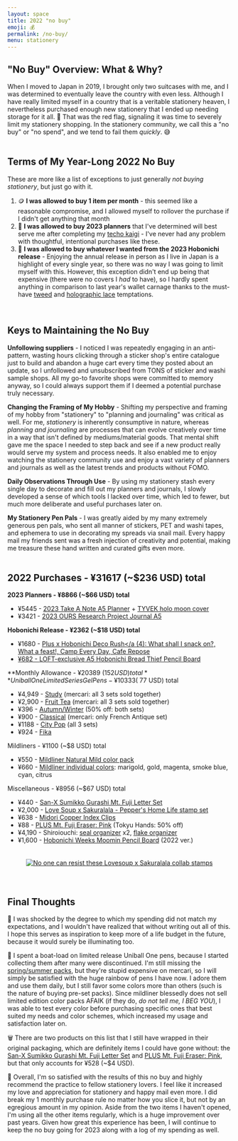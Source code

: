 ```yaml
---
layout: space
title: 2022 "no buy"
emoji: 💰
permalink: /no-buy/
menu: stationery
---
```

## "No Buy" Overview: What & Why?
When I moved to Japan in 2019, I brought only two suitcases with me, and I was determined to eventually leave the country with even less. Although I have really limited myself in a country that is a veritable stationery heaven, I nevertheless purchased enough new stationery that I ended up needing storage for it all. 🚩 That was the red flag, signaling it was time to severely limit my stationery shopping. In the stationery community, we call this a "no buy" or "no spend", and we tend to fail them *quickly*. 😅  
<br>

## Terms of My Year-Long 2022 No Buy
These are more like a list of exceptions to just generally *not buying stationery*, but just go with it.
1. 🪙 **I was allowed to buy 1 item per month** - this seemed like a reasonable compromise, and I allowed myself to rollover the purchase if I didn't get anything that month
2. 🤔 **I was allowed to buy 2023 planners** that I've determined will best serve me after completing my [techo kaigi](/techo-kaigi/) - I've never had any problem with thoughtful, intentional purchases like these. 
3. 🙈 **I was allowed to buy whatever I wanted from the 2023 Hobonichi release** - Enjoying the annual release in person as I live in Japan is a highlight of every single year, so there was no way I was going to limit myself with this. However, this exception didn't end up being that expensive (there were no covers I *had* to have), so I hardly spent anything in comparison to last year's wallet carnage thanks to the must-have <a target="_blank" href="https://www.1101.com/store/techo/en/magazine/2022/contents/y22_cover_mkent/ow3524d9m.html">tweed</a> and <a target="_blank" href="https://www.1101.com/store/techo/en/magazine/2022/contents/yukifujisawa/t4vnjvfi1.html">holographic lace</a> temptations.  
<br>

## Keys to Maintaining the No Buy
**Unfollowing suppliers** - I noticed I was repeatedly engaging in an anti-pattern, wasting hours clicking through a sticker shop's entire catalogue just to build and abandon a huge cart every time they posted about an update, so I unfollowed and unsubscribed from TONS of sticker and washi sample shops. All my go-to favorite shops were committed to memory anyway, so I could always support them if I deemed a potential purchase truly necessary. 

**Changing the Framing of My Hobby** - Shifting my perspective and framing of my hobby from "stationery" to "planning and journaling" was critical as well. For me, *stationery* is inherently consumptive in nature, whereas *planning and journaling* are processes that can evolve creatively over time in a way that isn't defined by mediums/material goods. That mental shift gave me the space I needed to step back and see if a new product really would serve my system and process needs. It also enabled me to enjoy watching the stationery community use and enjoy a vast variety of planners and journals as well as the latest trends and products without FOMO. 

**Daily Observations Through Use** - By using my stationery stash every single day to decorate and fill out my planners and journals, I slowly developed a sense of which tools I lacked over time, which led to fewer, but much more deliberate and useful purchases later on.

**My Stationery Pen Pals** - I was greatly aided by my many extremely generous pen pals, who sent all manner of stickers, PET and washi tapes, and ephemera to use in decorating my spreads via snail mail. Every happy mail my friends sent was a fresh injection of creativity and potential, making me treasure these hand written and curated gifts even more.  
<br>

## 2022 Purchases - ¥31617 (~$236 USD) total
**2023 Planners - ¥8866 (~$66 USD) total**
- ¥5445 - <a target="_blank" href="https://take-a-note.store/products/2023-regular-planner-a5-eng">2023 Take A Note A5 Planner</a> + <a target="_blank" href="https://take-a-note.store/products/tyvek-book-cover-shimmering-a5">TYVEK holo moon cover</a>
- ¥3421 - <a target="_blank" href="https://booth.ours.tw/item/567-2023%20OURS%E6%89%8B%E5%B8%B3%20%E8%87%AA%E7%94%B1%E7%A0%94%E7%A9%B6">2023 OURS Research Project Journal A5</a>

**Hobonichi Release - ¥2362 (~$18 USD) total**
- ¥1680 - <a target="_blank" href="https://www.1101.com/store/techo/en/2023/pc/detail_toolstoys/tt_decorush/">Plus x Hobonichi Deco Rush</a (4): What shall I snack on?, What a feast!, Camp Every Day, Cafe Repose
- ¥682 - <a target="_blank" href="https://www.loft.co.jp/store/g/g4582660451393/">LOFT-exclusive A5 Hobonichi Bread Thief Pencil Board</a>

**Monthly Allowance - ¥20389 ($152 USD) total**  
Uniball One Limited Series Gel Pens - ¥10333 (~$77 USD) total
- ¥4,949 - <a target="_blank" href="https://www.mpuni.co.jp/news/20201111-36627.html">Study</a> (mercari: all 3 sets sold together)
- ¥2,900 - <a target="_blank" href="https://www.mpuni.co.jp/news/20210617-52322.html">Fruit Tea</a> (mercari: all 3 sets sold together)
- ¥396 - <a target="_blank" href="https://www.mpuni.co.jp/news/20211110-52483.html">Autumn/Winter</a> (50% off: both sets)
- ¥900 - <a target="_blank" href="https://www.mpuni.co.jp/news/20211215-52588.html">Classical</a> (mercari: only French Antique set)
- ¥1188 - <a target="_blank" href="https://www.mpuni.co.jp/news/20220228-52708.html">City Pop</a> (all 3 sets)
- ¥924 - <a target="_blank" href="https://www.mpuni.co.jp/company/press/20221026-52884.html">Fika</a> 

Mildliners - ¥1100 (~$8 USD) total
- ¥550 - <a target="_blank" href="https://www.zebraservice.jp/shop/g/g4901681491940/">Mildliner Natural Mild color pack</a>
- ¥660 - <a target="_blank" href="https://www.zebraservice.jp/shop/g/g4901681401772/">Mildliner individual colors</a>: marigold, gold, magenta, smoke blue, cyan, citrus  
  
Miscellaneous - ¥8956 (~$67 USD) total
- ¥440 - <a target="_blank" href="https://www.yodobashi.com/product/100000001006882117/">San-X Sumikko Gurashi Mt. Fuji Letter Set</a>
- ¥2,000 - <a target="_blank" href="https://sakuralala.jp/collections/love-soup/products/love-soup-x-sakuralala-peppers-home-life">Love Soup x Sakuralala - Pepper's Home Life stamp set</a>
- ¥638 - <a target="_blank" href="https://www.midori-store.net/SHOP/43230006.html">Midori Copper Index Clips</a>
- ¥88 - <a target="_blank" href="https://bungu.plus.co.jp/product/correct/eraser/air-in/fujisan.html">PLUS Mt. Fuji Eraser: Pink</a> (Tokyu Hands: 50% off)
- ¥4,190 - Shiroiouchi: <a target="_blank" href="https://shiroiouchi2.thebase.in/items/50788877">seal organizer</a> x2, <a target="_blank" href="https://shiroiouchi2.thebase.in/items/63484005">flake organizer</a>
- ¥1,600 - <a target="_blank" href="https://www.1101.com/store/techo/ja/oem/article.html#370361">Hobonichi Weeks Moomin Pencil Board</a> (2022 ver.)  


<center>
    <a target="_blank" href="https://sakuralala.jp/collections/love-soup/products/love-soup-x-sakuralala-peppers-home-life">
        <img src="https://cdn.shopify.com/s/files/1/0079/5725/0146/products/LoveSoupxSakuralala_PeppersHomeLife_4_540x.jpg?v=1670421669" style="max-width: 100%;margin: 20px 0;" title="No one can resist these Lovesoup x Sakuralala collab stamps">
    </a>
</center>
<br>

## Final Thoughts
🤯 I was shocked by the degree to which my spending did not match my expectations, and I wouldn't have realized that without writing out all of this. I hope this serves as inspiration to keep more of a life budget in the future, because it would surely be illuminating too.  
  
💸 I spent a boat-load on limited release Uniball One pens, because I started collecting them after many were discontinued. I'm still missing the <a target="_blank" href="https://www.mpuni.co.jp/news/20210114-52103.html">spring/summer packs</a>, but they're stupid expensive on mercari, so I will simply be satisfied with the huge rainbow of pens I have now. I adore them and use them daily, but I still favor some colors more than others (such is the nature of buying pre-set packs). Since mildliner blessedly does not sell limited edition color packs AFAIK (if they do, *do not tell me, I BEG YOU*), I was able to test every color before purchasing specific ones that best suited my needs and color schemes, which increased my usage and satisfaction later on.  
  
🗑️ There are two products on this list that I still have wrapped in their original packaging, which are definitely items I could have gone without: the <a target="_blank" href="https://www.yodobashi.com/product/100000001006882117/">San-X Sumikko Gurashi Mt. Fuji Letter Set</a> and <a target="_blank" href="https://bungu.plus.co.jp/product/correct/eraser/air-in/fujisan.html">PLUS Mt. Fuji Eraser: Pink</a>, but that only accounts for ¥528 (~$4 USD).
  
💪 Overall, I'm so satisfied with the results of this no buy and highly recommend the practice to fellow stationery lovers. I feel like it increased my love and appreciation for stationery and happy mail even more. I did break my 1 monthly purchase rule no matter how you slice it, but not by an egregious amount in my opinion. Aside from the two items I haven't opened, I'm using all the other items regularly, which is a huge improvement over past years. Given how great this experience has been, I will continue to keep the no buy going for 2023 along with a log of my spending as well.  